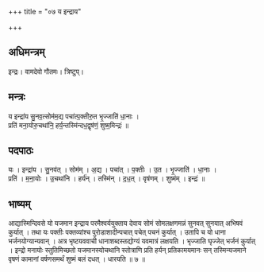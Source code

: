 +++
title = "०७ य इन्द्राय"

+++
## अधिमन्त्रम्
इन्द्रः। वामदेवो गौतमः। त्रिष्टुप्।

## मन्त्रः
य इन्द्रा॑य सु॒नव॒त्सोम॑म॒द्य पचा॑त्प॒क्तीरु॒त भृ॒ज्जाति॑ धा॒नाः ।  
प्रति॑ मना॒योरु॒चथा॑नि॒ हर्य॒न्तस्मि॑न्दध॒द्वृष॑णं॒ शुष्म॒मिन्द्रः॑ ॥

## पदपाठः
यः । इन्द्रा॑य । सु॒नव॑त् । सोम॑म् । अ॒द्य । पचा॑त् । प॒क्तीः । उ॒त । भृ॒ज्जाति॑ । धा॒नाः ।  
प्रति॑ । म॒ना॒योः । उ॒चथा॑नि । हर्य॑न् । तस्मि॑न् । द॒ध॒त् । वृष॑णम् । शुष्म॑म् । इन्द्रः॑ ॥

## भाष्यम्
आद्यास्मिन्दिवसे यो यजमान इन्द्राय परमैश्वर्ययुक्ताय देवाय सोमं सोमलक्षणमन्नं सुनवत् सुनयात् अभिषवं कुर्यात् । तथा यः पक्तीः पक्तव्यांश्च पुरोडाशादीन्पचात् पचेत् पचनं कुर्यात् । उतापि च यो धाना भर्जनयोग्यान्यवान् । अत्र भृष्टयववाची धानाशब्दस्तद्योग्यं यवमात्रं लक्षयति । भृज्जाति घृज्जेत् भर्जनं कुर्यात् । इन्द्रो मनायोः स्तुतिमिच्छतो यजमानस्योचथानि स्तोत्राणि प्रति हर्यन् प्रतिकामयमानः सन् तस्मिन्यजमाने वृषणं कामानां वर्षणसमर्थं शुष्मं बलं दधत् । धारयति ॥ ७ ॥